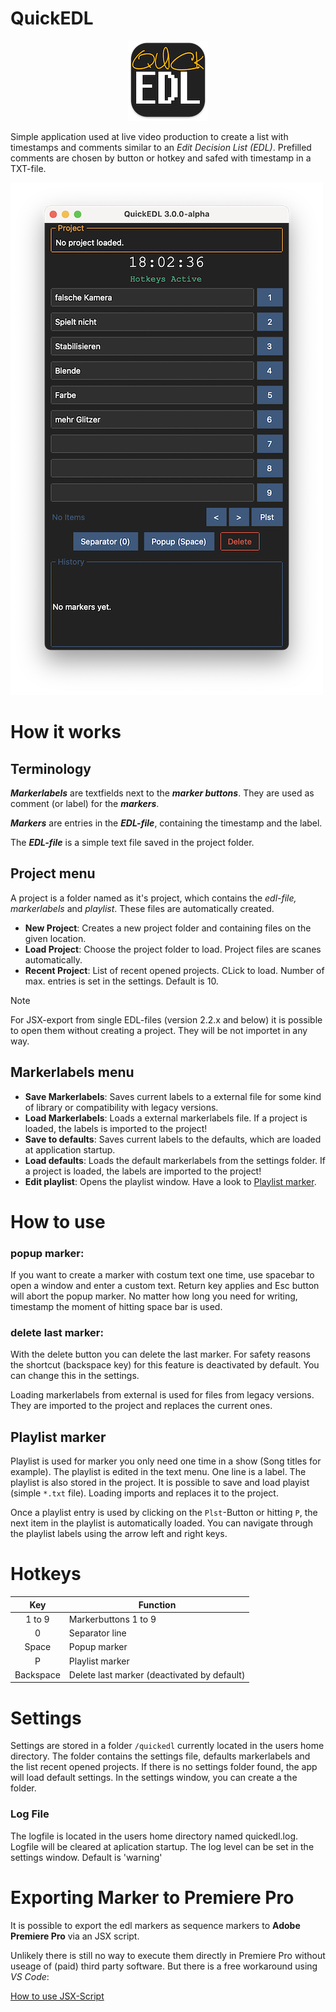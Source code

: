 # QuickEDL
<p align="center">
    <img src="assets/icon_128.png" alt="logo">
</p>

Simple application used at live video production to create a list with timestamps and comments similar to an *Edit Decision List (EDL)*.
Prefilled comments are chosen by button or hotkey and safed with timestamp in a TXT-file.

![screensshot mainwindow](docs/assets/screenshot_main_300alpha.png)

# How it works

## Terminology

***Markerlabels*** are textfields next to the ***marker buttons***. They are used as comment (or label) for the ***markers***.

***Markers*** are entries in the ***EDL-file***, containing the timestamp and the label.

The ***EDL-file*** is a simple text file saved in the project folder.

## Project menu
A project is a folder named as it's project, which contains the *edl-file, markerlabels* and *playlist*. These files are automatically created.

- **New Project**: Creates a new project folder and containing files on the given location.
- **Load Project**: Choose the project folder to load. Project files are scanes automatically.
- **Recent Project**: List of recent opened projects. CLick to load. Number of max. entries is set in the settings. Default is 10.

> [!NOTE]
> For JSX-export from single EDL-files (version 2.2.x and below) it is possible to open them without creating a project. They will be not importet in any way.

## Markerlabels menu
- **Save Markerlabels**: Saves current labels to a external file for some kind of library or compatibility with legacy versions.
- **Load Markerlabels**: Loads a external markerlabels file. If a project is loaded, the labels is imported to the project!
- **Save to defaults**: Saves current labels to the defaults, which are loaded at application startup.
- **Load defaults**: Loads the default markerlabels from the settings folder. If a project is loaded, the labels are imported to the project!
- **Edit playlist**: Opens the playlist window. Have a look to [Playlist marker](#playlist-marker).

# How to use

### popup marker:
If you want to create a marker with costum text one time, use spacebar to open a window and enter a custom text. Return key applies and Esc button will abort the popup marker.
No matter how long you need for writing, timestamp the moment of hitting space bar is used.

### delete last marker:
With the delete button you can delete the last marker. For safety reasons the shortcut (backspace key) for this feature is deactivated by default. You can change this in the settings.

Loading markerlabels from external is used for files from legacy versions. They are imported to the project and replaces the current ones.

## Playlist marker
Playlist is used for marker you only need one time in a show (Song titles for example). The playlist is edited in the text menu. One line is a label. The playlist is also stored in the project.
It is possible to save and load playist (simple `*.txt` file). Loading imports and replaces it to the project.

Once a playlist entry is used by clicking on the `Plst`-Button or hitting `P`, the next item in the playlist is automatically loaded.
You can navigate through the playlist labels using the arrow left and right keys.

# Hotkeys
| Key | Function |
|:---:| --- |
| 1 to 9 | Markerbuttons 1 to 9 |
| 0 | Separator line |
| Space | Popup marker |
| P | Playlist marker |
| Backspace | Delete last marker (deactivated by default) |

# Settings

Settings are stored in a folder `/quickedl` currently located in the users home directory.
The folder contains the settings file, defaults markerlabels and the list recent opened projects.
If there is no settings folder found, the app will load default settings.
In the settings window, you can create a the folder.

### Log File
The logfile is located in the users home directory named quickedl.log. Logfile will be cleared at aplication startup.
The log level can be set in the settings window. Default is 'warning'

# Exporting Marker to Premiere Pro
It is possible to export the edl markers as sequence markers to **Adobe Premiere Pro** via an JSX script.

Unlikely there is still no way to execute them directly in Premiere Pro without useage of (paid) third party software.
But there is a free workaround using *VS Code*:
 
[How to use JSX-Script](docs/jsx.md)

